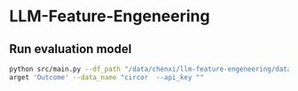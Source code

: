 # LLM-Feature-Engeneering

## Run evaluation model
```bash
python src/main.py --df_path "/data/chenxi/llm-feature-engeneering/dataset/circor.csv" --column_path "/data/chenxi/llm-feature-engeneering/src/model/responses/circor/sum.csv" --t
arget 'Outcome' --data_name "circor  --api_key ""
```
